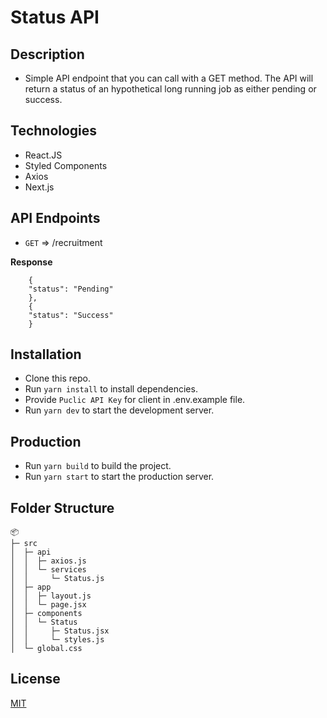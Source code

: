 # Status API

## Description

- Simple API endpoint that you can call with a GET method. The API will return a status of an hypothetical long running job as either pending or success.

## Technologies

- React.JS
- Styled Components
- Axios
- Next.js

## API Endpoints
 - `GET` => /recruitment

**Response**
```
    {
    "status": "Pending"
    },
    {
    "status": "Success"
    }
```


## Installation

- Clone this repo.
- Run `yarn install` to install dependencies.
- Provide `Puclic API Key` for client in .env.example file.
- Run `yarn dev` to start the development server.

## Production

- Run `yarn build` to build the project.
- Run `yarn start` to start the production server.

## Folder Structure

```
📦 
├─ src
│  ├─ api
│  │  ├─ axios.js
│  │  └─ services
│  │     └─ Status.js
│  ├─ app
│  │  ├─ layout.js
│  │  └─ page.jsx
│  ├─ components
│  │  └─ Status
│  │     ├─ Status.jsx
│  │     └─ styles.js
│  └─ global.css
```

## License

[MIT](https://choosealicense.com/licenses/mit/)